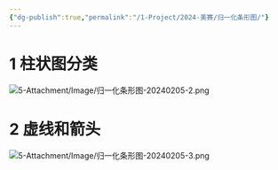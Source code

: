 ```yaml
---
{"dg-publish":true,"permalink":"/1-Project/2024-美赛/归一化条形图/"}
---
```


# 1 柱状图分类
![5-Attachment/Image/归一化条形图-20240205-2.png](/img/user/5-Attachment/Image/%E5%BD%92%E4%B8%80%E5%8C%96%E6%9D%A1%E5%BD%A2%E5%9B%BE-20240205-2.png)
# 2 虚线和箭头
![5-Attachment/Image/归一化条形图-20240205-3.png](/img/user/5-Attachment/Image/%E5%BD%92%E4%B8%80%E5%8C%96%E6%9D%A1%E5%BD%A2%E5%9B%BE-20240205-3.png)